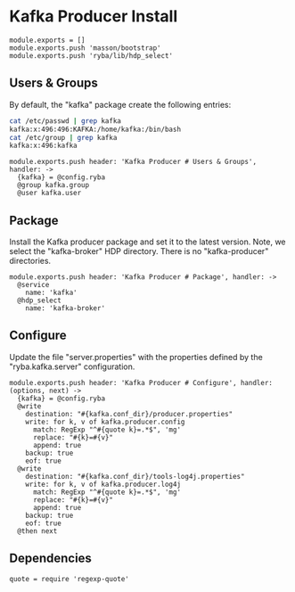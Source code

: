 
# Kafka Producer Install

    module.exports = []
    module.exports.push 'masson/bootstrap'
    module.exports.push 'ryba/lib/hdp_select'

## Users & Groups

By default, the "kafka" package create the following entries:

```bash
cat /etc/passwd | grep kafka
kafka:x:496:496:KAFKA:/home/kafka:/bin/bash
cat /etc/group | grep kafka
kafka:x:496:kafka
```

    module.exports.push header: 'Kafka Producer # Users & Groups', handler: ->
      {kafka} = @config.ryba
      @group kafka.group
      @user kafka.user

## Package

Install the Kafka producer package and set it to the latest version. Note, we
select the "kafka-broker" HDP directory. There is no "kafka-producer"
directories.

    module.exports.push header: 'Kafka Producer # Package', handler: ->
      @service
        name: 'kafka'
      @hdp_select
        name: 'kafka-broker'

## Configure

Update the file "server.properties" with the properties defined by the
"ryba.kafka.server" configuration.

    module.exports.push header: 'Kafka Producer # Configure', handler: (options, next) ->
      {kafka} = @config.ryba
      @write
        destination: "#{kafka.conf_dir}/producer.properties"
        write: for k, v of kafka.producer.config
          match: RegExp "^#{quote k}=.*$", 'mg'
          replace: "#{k}=#{v}"
          append: true
        backup: true
        eof: true
      @write
        destination: "#{kafka.conf_dir}/tools-log4j.properties"
        write: for k, v of kafka.producer.log4j
          match: RegExp "^#{quote k}=.*$", 'mg'
          replace: "#{k}=#{v}"
          append: true
        backup: true
        eof: true
      @then next

## Dependencies

    quote = require 'regexp-quote'
